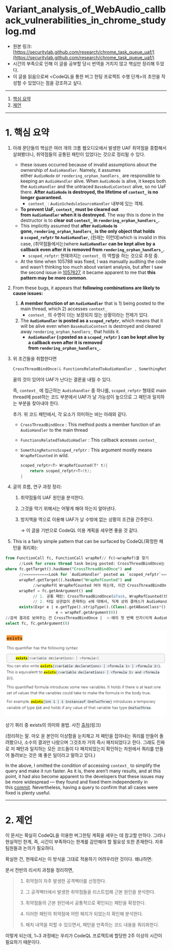 # Variant_analysis_of_WebAudio_callback_vulnerabilities_in_chrome_studylog.md

- 원본 링크: [https://securitylab.github.com/research/chrome_task_queue_uaf/](https://securitylab.github.com/research/chrome_task_queue_uaf/)
- 시간의 부족으로 인해 이 글을 공부할 당시 번역을 거치지 않고 핵심만 정리해 두었다.
- 이 글을 읽음으로써 <CodeQL을 통한 버그 헌팅 프로젝트 수행 단계>의 초안을 작성할 수 있었다는 점을 강조하고 싶다.

---
1. [핵심 요약](#1-핵심-요약)
2. [제언](#2-제언)
---

# 1. 핵심 요약

1. 아래 문단들의 핵심은 여러 개의 크롬 웹오디오에서 발생한 UAF 취약점을 종합해서 살펴봤더니, 취약점들의 공통된 패턴이 있었다는 것으로 정리될 수 있다. 
    - these issues occurred because of invalid assumptions about the ownership of `AudioHandler`. Namely, it assumes either `AudioNode` or `rendering_orphan_handlers_` are responsible to keeping an `AudioHandler` alive. When `AudioNode` is alive, it keeps both the `AudioHandler` and the untraced `BaseAudioContext` alive, so no UaF there. **After `AudioNode` is destroyed, the lifetime of `context_` is no longer guaranteed.**
        - `context_` : `AudioScheduleSourceHandler` 내부에 있는 객체.
    - **To prevent UaF, `context_` must be cleared out from `AudioHandler` when it is destroyed.** The way this is done in the destructor is to **clear out `context_` in `rendering_orphan_handlers_`.**
    - This implicitly assumed that **after `AudioNode` is gone, `rendering_orphan_handlers_` is the only object that holds a `scoped_refptr` to `AudioHandler`**, (원래는 이런데)which is invalid in this case, (취약점들에서는)where **`AudioHandler` can be kept alive by a callback even after it is removed from `rendering_orphan_handlers_`.**
        - `scoped_refptr`: 현재까지는 `context_` 의 역할을 하는 것으로 추정 중.
    - At the time when 105788 was fixed, I was manually auditing the code and wasn’t thinking too much about variant analysis, but after I saw the second issue in [1057627](https://bugs.chromium.org/p/chromium/issues/detail?id=1057627), it became apparent to me that **this pattern may be more common**.
2. From these bugs, it appears that **following combinations are likely to cause issues:**
    1. **A member function of an `AudioHandler`** that is 1) being posted to the main thread, which 2) accesses `context_`
        - `context_` 의 수명이 더는 보장되지 않는 상황이라는 전제가 있다.
    2. The **`AudioHandler` is posted as a `scoped_refptr`**, which means that it will be alive even when `BaseAudioContext` is destroyed and cleared away `rendering_orphan_handlers_` that holds it.
        - **`AudioHandler` (=posted as a `scoped_refptr` ) can be kept alive by a callback even after it is removed from `rendering_orphan_handlers_`.**
3. 위 조건들을 취합한다면 
    
    ```cpp
    CrossThreadBindOnce(& FunctionsRelatedToAudioHandler , SomethingReturnsScoped_refptr , ...) 
    ```
    
    꼴의 것이 있어야 UAF가 난다는 결론을 내릴 수 있다.
    
    즉, `context_` 에 접근하는 `Audiohandler` 중 하나를, `scoped_refptr` 형태로 main thread에 post하는 코드 부분에서 UAF가 날 가능성이 높으므로 그 패턴과 일치하는 부분을 찾아내야 한다.
    
    추가. 위 코드 패턴에서, 각 요소가 의미하는 바는 아래와 같다.
    
    - `CrossThreadBindOnce` : This method posts a member function of an `AudioHandler` to the main thread
    - `FunctionsRelatedToAudioHadler` : This callback acesses `context_`
    - `SomethingReturnsScoped_refptr` : This argument mostly means `WrapRefCounted` in wild.
        
        ```cpp
        scoped_refptr<T> WrapRefCounted(T* t){
        	return scoped_refptr<T>(t);
        }
        ```
        
4. 글의 흐름, 연구 과정 정리:
    1. 취약점들의 UAF 원인을 분석한다.
    2. 그것을 막기 위해서는 어떻게 해야 하는지 알아낸다.
    3. 방지책을 역으로 이용해 UAF가 날 수밖에 없는 상황의 조건을 간주한다.
        
        → 이 글을 기반으로 CodeQL 이용 계획을 세우면 좋을 것 같다.
        
5. This is a fairly simple pattern that can be surfaced by CodeQL(확정한 패턴을 쿼리화):

```sql
from FunctionCall fc, FunctionCall wrapRef// fc(~wrapRef)꼴 찾기
      //Look for cross thread task being posted: CrossThreadBindOnce는 특정 메소드를 task queue에 올려주는 역할.
where fc.getTarget().hasName("CrossThreadBindOnce") and
      //===========Look for `AudioHandler` posted as `scoped_refptr`==================
      wrapRef.getTarget().hasName("WrapRefCounted") and
			//wrapRef이 WrapRefCounted 여야 하는데, 이건 CrossThreadBindOnce의 인자로 있어야 한다는 뜻
      wrapRef = fc.getAnArgument() and
			// 1. 공통 패턴: CrossThreadBindOnce(&Task, WrapRefCounted(this), ...)
			// 2. 타입 상관없이 존재하는 e에 대해서, 직계 상위 클래스가 AudioHandler인 클래스를 CrossThreadBindOnce()의 첫 번째 인자로 받는 경우
      exists(Expr e | e.getType().stripType().(Class).getABaseClass*().getName() = "AudioHandler" and
                      e = wrapRef.getArgument(0))
//검색 결과로 보여주는 건 CrossThreadBindOnce |  <-얘의 첫 번째 인자(이게 AudioHandler 하위 클래스일 테니까)
select fc, fc.getArgument(0)
```

![상기 쿼리 중 exists의 의미와 용법. 사진 [출처](https://codeql.github.com/docs/ql-language-reference/formulas/#exists)(링크)](Variant_analysis_of_WebAudio_callback_vulnerabilit%206b98fd7e97bd4678a5123687bd1df95d/Untitled.png)

상기 쿼리 중 exists의 의미와 용법. 사진 [출처](https://codeql.github.com/docs/ql-language-reference/formulas/#exists)(링크)

(정리하는 말. 마오 윤 본인이 이상함을 눈치채고 저 패턴을 잡아내는 쿼리를 만들어 돌려봤으나, 소수의 결과만 나왔으며 그것조차 거의 즉시 패치되었다고 한다. 그래도 진짜로 저 패턴과 일치하는 모든 코드들이 다 패치되었는지 확인하는 차원에서 쿼리를 만들어 돌려보는 것은 꽤 좋은 일이라고 말하고 있다.)

In the above, I omitted the condition of accessing `context_` to simplify the query and make it run faster. As it is, there aren’t many results, and at this point, it had also become apparent to the developers that these issues may be more widespread — they found and fixed them independently in this [commit](https://source.chromium.org/chromium/chromium/src/+/b75436e554d54b2d8d3590d7e61607e1ce67a2fe). Nevertheless, having a query to confirm that all cases were fixed is plenty useful.

---

# 2. 제언

이 문서는 확실히 CodeQL을 이용한 버그헌팅 계획을 세우는 데 참고할 만하다. 그러나 현실적인 한계, 즉, 시간이 부족하다는 한계를 감안해야 할 필요성 또한 존재한다. 차후 팀원들과 논의가 필요하다.

확실한 건, 현재로서는 이 방식을 그대로 적용하기 어려우리란 것이다. 왜냐하면:

문서 전반의 리서치 과정을 정리하면,

> 1.  취약점이 자주 발생한 공격벡터를 선정한다.
> 
> 1. 그 공격벡터에서 발생한 취약점들을 리스트업해 근본 원인을 분석한다.
> 2. 취약점들의 근본 원인에서 공통적으로 확인되는 패턴을 확정한다.
> 3. 이러한 패턴의 취약점에 어떤 패치가 되었는지 확인해 분석한다.
> 4. 패치 내역을 피할 수 있으면서, 패턴을 만족하는 코드 내용을 쿼리화한다.

이렇게 되는데, 1~3 과정에는 우리가 CodeQL 프로젝트에 할당한 2주 이상의 시간이 필요하기 때문이다.
